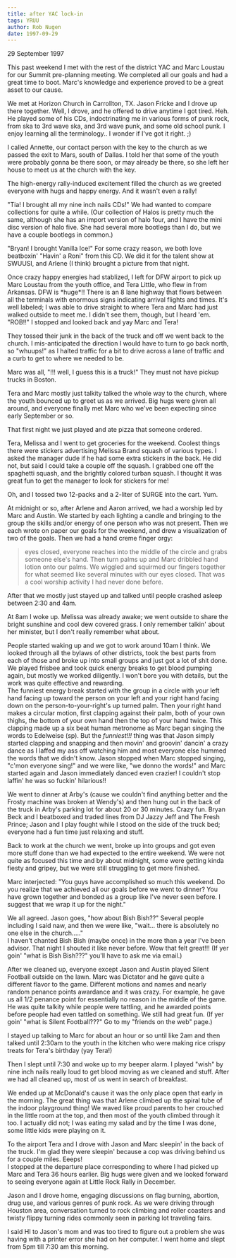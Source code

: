 ```yaml
---
title: after YAC lock-in
tags: YRUU
author: Rob Nugen
date: 1997-09-29
---
```


<p class=date>29 September 1997</p>

<p>
This past weekend I met with the rest of the district YAC and Marc Loustau for our Summit pre-planning meeting. We completed all our goals and had a great time to boot. Marc's knowledge and experience proved to be a great asset to our cause.
<p>
We met at Horizon Church in Carrollton, TX. Jason Fricke and I drove up there together. Well, I drove, and he offered to drive anytime I got tired. Heh. He played some of his CDs, indoctrinating me in various forms of punk rock, from ska to 3rd wave ska, and 3rd wave punk, and some old school punk. I enjoy learning all the terminology.. I wonder if I've got it right. ;)
<p>
I called Annette, our contact person with the key to the church as we passed the exit to Mars, south of Dallas. I told her that some of the youth were probably gonna be there soon, or may already be there, so she left her house to meet us at the church with the key.
<p>
The high-energy rally-induced excitement filled the church as we greeted everyone with hugs and happy energy. And it wasn't even a rally! 
<p>"Tia! I brought all my nine inch nails CDs!"  We had wanted to compare collections for quite a while. (Our collection of Halos is pretty much the same, although she has an import version of halo four, and I have the mini disc version of halo five. She had several more bootlegs than I do, but we have a couple bootlegs in common.)
<p>
"Bryan! I brought Vanilla Ice!" For some crazy reason, we both love beatboxin' "Havin' a Roni" from this CD. We did it for the talent show at SWUUSI, and Arlene (I think) brought a picture from that night.
<p>
Once crazy happy energies had stablized, I left for DFW airport to pick up Marc Loustau from the youth office, and Tera Little, who flew in from Arkansas. DFW is *huge*!! There is an 8 lane highway that flows between all the terminals with enormous signs indicating arrival flights and times. It's well labeled; I was able to drive straight to where Tera and Marc had just walked outside to meet me. I didn't see them, though, but I heard 'em.
"ROB!!" I stopped and looked back and yay Marc and Tera!
<p>
They tossed their junk in the back of the truck and off we went back to the church. I mis-anticipated the direction I would have to turn to go back north, so "whuups!" as I halted traffic for a bit to drive across a lane of traffic and a curb to get to where we needed to be.
<p>
Marc was all, "!!!  well, I guess this is a truck!" They must not have pickup trucks in Boston.
<p>
Tera and Marc mostly just talkity talked the whole way to the church, where the youth bounced up to greet us as we arrived.
Big hugs were given all around, and everyone finally met Marc who we've been expecting since early September or so.
<p>
That first night we just played and ate pizza that someone ordered. 
<p>Tera, Melissa and I went to get groceries for the weekend. Coolest things there were stickers advertising Melissa Brand squash of various types. I asked the manager dude if he had some extra stickers in the back. He did not, but said I could take a couple off the squash. I grabbed one off the spaghetti squash, and the brightly colored turban squash.
I thought it was great fun to get the manager to look for stickers for me!
<p>
Oh, and I tossed two 12-packs and a 2-liter of SURGE into the cart. Yum.
<p>
At midnight or so, after Arlene and Aaron arrived, we had a worship led by Marc and Austin. We started by each lighting a candle and bringing to the group the skills and/or energy of one person who was not present. Then we each wrote on paper our goals for the weekend, and drew a visualization of two of the goals. Then we had a hand creme finger orgy: <br>
<blockquote>eyes closed, everyone reaches into the middle of the circle and grabs someone else's hand. Then turn palms up and Marc dribbled hand lotion onto our palms. We wiggled and squirmed our fingers together for what seemed like several minutes with our eyes closed. That was a cool worship activity I had never done before.
</blockquote>
<p>
After that we mostly just stayed up and talked until people crashed asleep between 2:30 and 4am.
<p>
At 8am I woke up. Melissa was already awake; we went outside to share the bright sunshine and cool dew covered grass. I only remember talkin' about her minister, but I don't really remember what about.
<p>
People started waking up and we got to work around 10am I think. We looked through all the bylaws of other districts, took the best parts from each of those and broke up into small groups and just got a lot of shit done. We played frisbee and took quick energy breaks to get blood pumping again, but mostly we worked diligently. I won't bore you with details, but the work was quite effective and rewarding.<br>
The funniest energy break started with the group in a circle with your left hand facing up toward the person on your left and your right hand facing down on the person-to-your-right's up turned palm.
Then your right hand makes a circular motion, first clapping against their palm, both of your own thighs, the bottom of your own hand then the top of your hand twice. This clapping made up a six beat human metronome as Marc began singing the words to Edelweise (sp).  But the <em>funniest!!!</em> thing was that Jason simply started clapping and snapping and then movin' and groovin' dancin' a crazy dance as I laffed my ass off watching him and most everyone else hummed the words that we didn't know. Jason stopped when Marc stopped singing, "c'mon everyone sing!" and we were like, "we donno the words!" and Marc started again and Jason immediately danced even crazier! I couldn't stop laffin' he was so fuckin' hilarious!!
<p>
We went to dinner at Arby's (cause we couldn't find anything better and the Frosty machine was broken at Wendy's) and then hung out in the back of the truck in Arby's parking lot for about 20 or 30 minutes. Crazy fun. Bryan Beck and I beatboxed and traded lines from DJ Jazzy Jeff and The Fresh Prince; Jason and I play fought while I stood on the side of the truck bed; everyone had a fun time just relaxing and stuff.
<p>
Back to work at the church we went, broke up into groups and got even more stuff done than we had expected to the entire weekend.
We were not quite as focused this time and by about midnight, some were getting kinda fiesty and gripey, but we were still struggling to get more finished.
<p>
Marc interjected: "You guys have accomplished so much this weekend. Do you realize that we achieved all our goals before we went to dinner? You have grown together and bonded as a group like I've never seen before. I suggest that we wrap it up for the night."
<p>
We all agreed. Jason goes, "how about Bish Bish??" Several people including I said naw, and then we were like, "wait... there is absolutely no one else in the church....."<br>
I haven't chanted Bish Bish (maybe once) in the more than a year I've been advisor. That night I shouted it like never before. Wow that felt great!!! (If yer goin' "what is Bish Bish???" you'll have to ask me via email.)
<p>
After we cleaned up, everyone except Jason and Austin played Silent Football outside on the lawn. Marc was Dictator and he gave quite a different flavor to the game. Different motions and names and nearly random penance points awardance and it was crazy. For example, he gave us all 1/2 penance point for essentially no reason in the middle of the game. He was quite talkity while people were tattling, and he awarded points before people had even tattled on something. We still had great fun. (If yer goin' "what is Silent Football???" Go to my "friends on the web" page.)
<p>
I stayed up talking to Marc for about an hour or so until like 2am and then talked until 2:30am to the youth in the kitchen who were making rice crispy treats for Tera's birthday (yay Tera!)
<p>
Then I slept until 7:30 and woke up to my beeper alarm. I played "wish" by nine inch nails really loud to get blood moving as we cleaned and stuff. After we had all cleaned up, most of us went in search of breakfast.
<p>
We ended up at McDonald's cause it was the only place open that early in the morning. The great thing was that Arlene climbed up the spiral tube of the indoor playground thing! We waved like proud parents to her crouched in the little room at the top, and then most of the youth climbed through it too. I actually did not; I was eating my salad and by the time I was done, some little kids were playing on it.
<p>
To the airport Tera and I drove with Jason and Marc sleepin' in the back of the truck. I'm glad they were sleepin' because a cop was driving behind us for a couple miles. Eeeps!<br>
I stopped at the departure place corresponding to where I had picked up Marc and Tera 36 hours earlier. Big hugs were given and we looked forward to seeing everyone again at Little Rock Rally in December. 
<p>
Jason and I drove home, engaging discussions on flag burning, abortion, drug use, and various genres of punk rock. As we were driving through Houston area, conversation turned to rock climbing and roller coasters and twisty flippy turning rides commonly seen in parking lot traveling fairs.
<p>
I said HI to Jason's mom and was too tired to figure out a problem she was having with a printer error she had on her computer. I went home and slept from 5pm till 7:30 am this morning.
<p>



